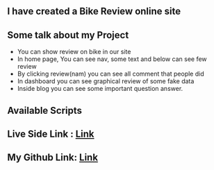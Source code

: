 ## I have created a Bike Review online site

## Some talk about my Project
* You can show review on bike in our site
* In home page, You can see nav, some text and below can see few review
* By clicking review(nam) you can see all comment that people did
* In dashboard you can see graphical review of some fake data
* Inside blog you can see some important question answer.
## Available Scripts

## Live Side Link :  [Link](https://online-bike-website.netlify.app/)
## My Github Link:  [Link](https://github.com/Programming-Hero-Web-Course4/lucky-one-Shoriful-Islam-11055)
